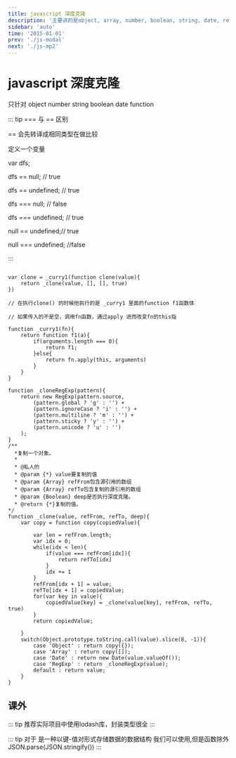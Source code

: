 ```yaml
---
title: javascript 深度克隆
description: '主要讲的是object, array, number, boolean, string, date, regexp。'
sidebar: 'auto'
time: '2015-01-01'
prev: './js-modal'
next: './js-mp2'
---
```


# javascript 深度克隆


只针对  object number string boolean date function

::: tip === 与 == 区别

== 会先转译成相同类型在做比较

定义一个变量

var dfs;

dfs == null; // true

dfs == undefined; // true

dfs === null; // false

dfs === undefined; // true

null == undefined;// true

null === undefined; //false

:::

``` javascript{2,4,8,17}

var clone = _curry1(function clone(value){
	return _clone(value, [], [], true)
})

// 在执行clone() 的时候他执行的是 _curry1 里面的function f1函数体

// 如果传入的不是空，调用fn函数，通过apply 进而改变fn的this指

function _curry1(fn){
	return function f1(a){
		if(arguments.length === 0){
			return f1;
		}else{
			return fn.apply(this, arguments)
		}
	}
}

function _cloneRegExp(pattern){
    return new RegExp(pattern.source, 
        (pattern.global ? 'g' : '') + 
        (pattern.ignoreCase ? 'i' : '') +
        (pattern.multiline ? 'm' : '') +
		(pattern.sticky ? 'y' : '') +
		(pattern.unicode ? 'u' : '')
    );
}
/**
  *复制一个对象。
  *
  * @私人的
  * @param {*} value要复制的值
  * @param {Array} refFrom包含源引用的数组
  * @param {Array} refTo包含复制的源引用的数组
  * @param {Boolean} deep是否执行深度克隆。
  * @return {*}复制的值。
*/
function _clone(value, refFrom, refTo, deep){
	var copy = function copy(copiedValue){
	
		var len = refFrom.length;
		var idx = 0;
		while(idx < len){
			if(value === refFrom[idx]){
				return refTo[idx]
			}
			idx += 1
		}
		refFrom[idx + 1] = value;
		refTo[idx + 1] = copiedValue;
		for(var key in value){
			copiedValue[key] = _clone(value[key], refFrom, refTo, true)
		}
		return copiedValue;
		
	}
	switch(Object.prototype.toString.call(value).slice(8, -1)){
		case 'Object' : return copy({});
		case 'Array' : return copy([]);
		case 'Date' : return new Date(value.valueOf());
		case 'RegExp' : return _cloneRegExp(value);
		default : return value;
	}
}

```







## 课外

::: tip 
推荐实际项目中使用lodash库，封装类型很全
:::

::: tip 对于 是一种以键-值对形式存储数据的数据结构 我们可以使用,但是函数除外
JSON.parse(JSON.stringify())
:::




